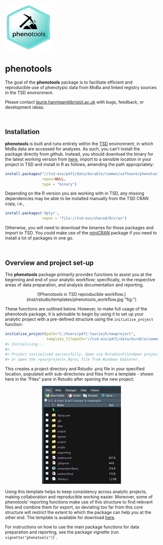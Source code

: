 
<!-- README.md is generated from README.Rmd. Please edit that file -->

![Phenotools.](inst/rstudio/templates/phenotools.png)

# phenotools

The goal of the **phenotools** package is to facilitate efficient and
reproducible use of phenotypic data from MoBa and linked registry
sources in the TSD environment.

Please contact <laurie.hannigan@bristol.ac.uk> with bugs, feedback, or
development ideas.

 

## Installation

**phenotools** is built and runs entirely within the
[TSD](https://www.uio.no/english/services/it/research/sensitive-data/)
environment, in which MoBa data are accessed for analyses. As such, you
can’t install the package directly from github. Instead, you should
download the binary for the latest working version from
[here](https://osf.io/6g8bj/files/), import to a sensible location in
your project in TSD and install in R as follows, amending the path
appropriately:

``` r
install.packages("//tsd-evs/p471/data/durable/common/software/phenotools_0.2.7.zip", 
                 repos=NULL,
                 type = "binary")
```

Depending on the R version you are working with in TSD, any missing
dependencies may be able to be installed manually from the TSD CRAN
copy, i.e.,

``` r
install.packages('dplyr',
                 repos = "file://tsd-evs/shared/R/cran")
```

Otherwise, you will need to download the binaries for those packages and
import to TSD. You could make use of the
[miniCRAN](https://cran.r-project.org/web/packages/miniCRAN/index.html)
package if you need to install a lot of packages in one go.

   

## Overview and project set-up

The **phenotools** package primarily provides functions to assist you at
the beginning and end of your analytic workflow; specifically, in the
respective areas of data preparation, and analysis documentation and
reporting.

<center>
![Phenotools in TSD reproducible
workflow.](inst/rstudio/templates/phenotools_workflow.jpg "fig:")
</center>

These functions are outlined below. However, to make full usage of the
phenotools package, it is advisable to begin by using it to set up your
analytic project with a pre-defined structure using the
`initialise_project` function:

``` r
initialise_project(path="C:/Users/p471-lauriejh/newproject",
                   template_filepath="//tsd-evs/p471/data/durable/common/new_project_template/.")
#> Initialising...
#> 
#> Project initialised successfully. Open via Rstudio>File>Open project...
#> or open the >yourproject<.Rproj file from Windows Explorer.
```

This creates a project directory and Rstudio .proj file in your
specified location, populated with sub-directories and files from a
template - shown here in the “Files” pane in Rstudio after opening the
new project:

<center>

![file structure screenshot](inst/rstudio/templates/newproj_filestr.png)

</center>

Using this template helps to keep consistency across analytic projects,
making collaboration and reproducible working easier. Moreover, some of
phenotools’ reporting functions make use of this structure to find
relevant files and combine them for export, so deviating too far from
this core structure will restrict the extent to which the package can
help you at the other end. The template is available for download
[here](https://osf.io/6g8bj/files/).

For instructions on how to use the main package functions for data
preparation and reporting, see the package vignette (run
`vignette("phenotools")`)\`.
